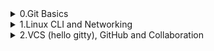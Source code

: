 <details>
    <summary>0.Git Basics</summary>

# Credits, this descriptions of commands taken from Udacity course <a href="https://www.udacity.com/course/version-control-with-git--ud123" rel="nofollow">Version Control with Git</a> and <a href="https://learngitbranching.js.org" rel="nofollow">learngitbranching.js.org</a> 


- Create an empty Git repository or reinitialize an existing one <br>
<pre>git init </pre>
 
new-git-project <br>
.git <br>
├── branches <br> 
├── COMMIT_EDITMSG <br>
├── config <br>
├── description <br>
├── HEAD <br>
├── hooks <br>
│   ├── applypatch-msg.sample <br>
│   ├── commit-msg.sample <br>
│   ├── fsmonitor-watchman.sample <br>
│   ├── post-update.sample <br>
│   ├── pre-applypatch.sample <br>
│   ├── pre-commit.sample <br>
│   ├── pre-merge-commit.sample <br>
│   ├── prepare-commit-msg.sample <br>
│   ├── pre-push.sample <br>
│   ├── pre-rebase.sample <br>
│   ├── pre-receive.sample <br>
│   └── update.sample <br>
├── index <br>
├── info <br>
│   └── exclude <br>
├── logs <br>
│   ├── HEAD <br>
│   └── refs <br>
│       └── heads <br>
│           └── master <br>
├── objects - this directory will be stored all commits which I make <br>
│   ├── 03 <br>
│   │   └── 71c624d9e48a458e47af4b58265e53558059e5 <br>
│   ├── 21 <br>
│   │   └── cf2ad8af085eeba4074f1bfdde0859e4b5a27a <br>
│   ├── 23 <br>
│   │   └── d0346d5da86206ce06f42438ee3657bbfe0ef7 <br>
│   ├── 50 <br>
│   │   └── baa5e568df5577d90c22d6b7dd2250c09a4861 <br>
│   ├── 51 <br>
│   │   └── afa957071f56ff61b0542737b862f416ee7c75 <br>
│   ├── 53 <br>
│   │   └── a2754e67e533925d6baded5e3876617d8d0bc3 <br>
│   ├── a3 <br>
│   │   └── 3232ad235b9b00959c54e8c14fa8bf81ffee22 <br>
│   ├── b7 <br>
│   │   └── 3fde3a497eced12b98f5514129038ef54c95f0 <br>
│   ├── e6 <br>
│   │   └── 9de29bb2d1d6434b8b29ae775ad8c2e48c5391 <br>
│   ├── info <br>
│   └── pack <br>
└── refs - this directory holds pointers to commits (basically the "branches" and "tags") <br>
    ├── heads <br>
    │   └── master <br>
    └── tags <br>


- Clone a repository into a new directory<br> 
git clone url  <additional argument how this repository which I trying to clone will be named instead of original name>

- Show the working tree status<br>
<pre>git status

git log

git log --oneline

git log --stat

git log -p

git log -p --stat

git log -p fdf5493</pre>

- git show command will show only one commit<br>
<pre>git show</pre>

- However, git show can be combined with most of the other flags we've looked at:<br>

<pre>git show -p --stat -w</pre>

- Tip from udacity git course: "I first used git log --oneline to find the SHA of the commit, then I used git log --stat with the SHA to find the right info."

- The git add command is used to move files from the Working Directory to the Staging Index.
<pre>git add <file1> <file2> … <fileN></pre>

- adds all files, directories and everything inside of those directories<br>

<pre>git add .</pre>

- Bypass The Editor With The -m Flag<br>

<pre>git commit -m "Initial commit"</pre>

- git diff command can be used to see changes that have been made but haven't been committed, yet.<br>
<pre>git diff</pre>

- this file to your project in the same directory that the hidden .git directory is located. All you have to do is list the names of files that you want Git to ignore (not track) and it will ignore them.<br>

<pre>.gitignore</pre>

- run git log —oneline command to check briefly output with SHA and commit message<br>
<pre>git log --oneline</pre>

- add an annotated tag<br>
<pre>git tag -a v1.0 a87984</pre>

- delete tag<br>
<pre>git tag -d v1.0</pre>

- list all branches in the repository<br>
<pre>git branch</pre>

- create branch with name: "sidebar"<br>
<pre>git branch sidebar</pre>

- switch to sidebar branch and then git log —oneline or git branch commands could help to check active branch if there is not any specific configuration in shell prompt to check it.<br>

<pre>git checkout sidebar</pre>

- this command will create branch: "alt-sidebar-loc" and has it pointing at the commit with the SHA 42a69f<br>
<pre>git branch alt-sidebar-loc 42a69f</pre>

- switch to another branch from sidebar and then it would be possible to delete sidebar branch with command which will force deletion, despite on commits with this branch<br>

<pre>git branch -D sidebar</pre>

- Switch and Create Branch In One Command<br>
<pre>git checkout -b richards-branch-for-awesome-changes</pre>

- show all branches<br>
<pre>git log --oneline --graph --all</pre>

- combine git branches<br>
<pre>git merge <name-of-branch-to-merge-in></pre>

- NICE TIP: git diff in order to check what is  going to be staged/committed!

- alter the most-recent commit 1) edit the file(s) 2) save the file(s) 3) stage the file(s) 4) run git commit --amend<br>
<pre>git commit --amend</pre>

- reverse a previously made commit<br>
<pre>git revert <SHA-of-commit-to-revert></pre>

- before erasing something, it is a good idea to create a backup<br>
<pre>git branch backup</pre>

- erase commit, --mixed flag is default flag and it will move changes to the working directory., --soft flag is used, the changes are moved to the Staging Index! --hard flag is used, the changes are thrown out! <br>

<pre>^ – indicates the parent commit (Moving upwards one commit at a time with ^)

~ – indicates the first parent commit (Moving upwards a number of times with ~<num>)

git reset <reference-to-commit>

git reset --mixed HEAD^

git checkout -- index.html

git merge backup

git reset --soft HEAD^

git reset --hard HEAD^</pre>

- Git does keep track of everything for about 30 days before it completely erases anything. To access this content, you'll need to use the git reflog command.

- That's right! HEAD~4 references the fourth parent commit of the current one and then the ^2 tells us that it's the second parent of the merge commit (the one that got merged in!).

- could help to reorder commits<br>
<pre>git rebase -i HEAD~4

git cherry-pick <reference-to-commit>

git clone

git fetch</pre>

- downloading from remote repository

<pre>git fetch && git merge o/master == git pull

git pull --rebase</pre>

- uploading your changes to a specified remote and updating that remote to incorporate your new commits

- Important, firstly there is a need to check and set push.default<br>
<pre>git push</pre>

- Creates a new branch named totallyNotMaster and sets it to track o/master<br>
<pre>git checkout -b totallyNotMaster o/master ;git pull</pre>

- Another way to set remote tracking on a branch is to simply use the git branch -u option. Running below command will set the foo branch to track o/master<br>

<pre>git branch -u o/master foo</pre>

- git push can optionally take arguments in the form of:<br>

<pre>git push <remote> <place></pre>

- Go to the branch named "master" in my repository, grab all the commits, and then go to the branch "master" on the remote named "origin". Place whatever commits are missing on that branch and then tell me when you're done.<br>

<pre>git push origin master</pre>

- In order to specify both the source and the destination of <place>, simply join the two together with a colon:<br>

<pre>git push origin <source>:<destination></pre>

- Git will go to the foo branch on the remote, grab all the commits that aren't present locally, and then plop them down onto the o/foo branch locally.<br>

<pre>git fetch origin foo</pre>

- Here is the only catch though -- <source> is now a place on the remote and <destination> is a local place to put those commits. It's the exact opposite of git push, and that makes sense since we are transferring data in the opposite direction

- Git abuses the <source> parameter in two weird ways. These two abuses come from the fact that you can technically specify "nothing" as a valid source for both git push and git fetch. The way you specify nothing is via an empty argument:<br>

<pre>git push origin :side

git fetch origin :bugFix</pre>
 
</details>
 <details>
    <summary>1.Linux CLI and Networking</summary>
  

## Linux CLI, and HTTP

<img src="https://github.com/ivanpikulyk/kottans-frontend/blob/171bd2749c8824c4ab1f4750298dde72e4c979fc/task_linux_cli/photo_2020-10-31_23-04-12.jpg" alt="task_linux_cli_1" style="max-width:25%;">
<img src="https://github.com/ivanpikulyk/kottans-frontend/blob/171bd2749c8824c4ab1f4750298dde72e4c979fc/task_linux_cli/photo_2020-10-31_23-04-17.jpg" alt="task_linux_cli_2" style="max-width:25%;">
<img src="https://github.com/ivanpikulyk/kottans-frontend/blob/171bd2749c8824c4ab1f4750298dde72e4c979fc/task_linux_cli/photo_2020-10-31_23-04-20.jpg" alt="task_linux_cli_3" style="max-width:25%;">
<img src="https://github.com/ivanpikulyk/kottans-frontend/blob/171bd2749c8824c4ab1f4750298dde72e4c979fc/task_linux_cli/photo_2020-10-31_23-04-23.jpg" alt="task_linux_cli_4" style="max-width:25%;">
<hr>
1xx: Informational Messages<br>
2xx: Successful<br>
3xx: Redirection<br>
4xx: Client Error<br>
5xx: Server Error<br>
<hr>
openssl s_client -connect example.com:443<br>

TRACE / HTTP/1.1<br>
host: example.com<br>

<img src="https://github.com/ivanpikulyk/kottans-frontend/blob/main/task_linux_cli/telnet_trace.PNG" alt="telnet_trace" style="max-width:25%;">
</details>
 <details>
    <summary>2.VCS (hello gitty), GitHub and Collaboration</summary>
<img src="https://github.com/ivanpikulyk/kottans-frontend/blob/main/task_git_collaboration/photo_2020-11-06_19-49-09.jpg;">
<img src="https://github.com/ivanpikulyk/kottans-frontend/blob/main/task_git_collaboration/photo_2020-11-06_19-47-57.jpg;">
<img src="https://github.com/ivanpikulyk/kottans-frontend/blob/main/task_git_collaboration/photo_2020-11-06_19-47-48.jpg;">    
</details>
